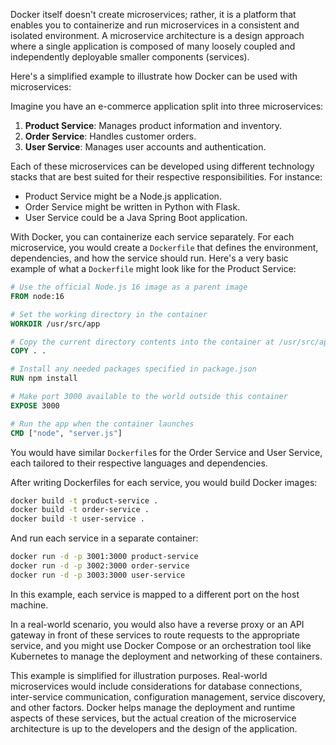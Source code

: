 
Docker itself doesn't create microservices; rather, it is a platform that enables you to containerize and run microservices in a consistent and isolated environment. A microservice architecture is a design approach where a single application is composed of many loosely coupled and independently deployable smaller components (services).

Here's a simplified example to illustrate how Docker can be used with microservices:

Imagine you have an e-commerce application split into three microservices:

1. **Product Service**: Manages product information and inventory.
2. **Order Service**: Handles customer orders.
3. **User Service**: Manages user accounts and authentication.

Each of these microservices can be developed using different technology stacks that are best suited for their respective responsibilities. For instance:

- Product Service might be a Node.js application.
- Order Service might be written in Python with Flask.
- User Service could be a Java Spring Boot application.

With Docker, you can containerize each service separately. For each microservice, you would create a `Dockerfile` that defines the environment, dependencies, and how the service should run. Here's a very basic example of what a `Dockerfile` might look like for the Product Service:

```Dockerfile
# Use the official Node.js 16 image as a parent image
FROM node:16

# Set the working directory in the container
WORKDIR /usr/src/app

# Copy the current directory contents into the container at /usr/src/app
COPY . .

# Install any needed packages specified in package.json
RUN npm install

# Make port 3000 available to the world outside this container
EXPOSE 3000

# Run the app when the container launches
CMD ["node", "server.js"]
```

You would have similar `Dockerfile`s for the Order Service and User Service, each tailored to their respective languages and dependencies.

After writing Dockerfiles for each service, you would build Docker images:

```sh
docker build -t product-service .
docker build -t order-service .
docker build -t user-service .
```

And run each service in a separate container:

```sh
docker run -d -p 3001:3000 product-service
docker run -d -p 3002:3000 order-service
docker run -d -p 3003:3000 user-service
```

In this example, each service is mapped to a different port on the host machine.

In a real-world scenario, you would also have a reverse proxy or an API gateway in front of these services to route requests to the appropriate service, and you might use Docker Compose or an orchestration tool like Kubernetes to manage the deployment and networking of these containers.

This example is simplified for illustration purposes. Real-world microservices would include considerations for database connections, inter-service communication, configuration management, service discovery, and other factors. Docker helps manage the deployment and runtime aspects of these services, but the actual creation of the microservice architecture is up to the developers and the design of the application.
